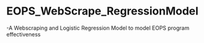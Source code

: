 # EOPS_WebScrape_RegressionModel
-A Webscraping and Logistic Regression Model to model EOPS program effectiveness 
